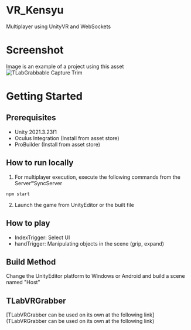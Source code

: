 # VR_Kensyu
Multiplayer using UnityVR and WebSockets

# Screenshot
Image is an example of a project using this asset  
![TLabGrabbable Capture Trim](https://user-images.githubusercontent.com/121733943/235363804-01b50f49-674e-40d4-a11e-39ed3ced5600.gif)

# Getting Started
## Prerequisites
- Unity 2021.3.23f1  
- Oculus Integration (Install from asset store)  
- ProBuilder (Install from asset store)  
## How to run locally
1. For multiplayer execution, execute the following commands from the Server℠SyncServer
```
npm start
```
2. Launch the game from UnityEditor or the built file
## How to play
- IndexTrigger: Select UI
- handTrigger: Manipulating objects in the scene (grip, expand)

## Build Method
Change the UnityEditor platform to Windows or Android and build a scene named "Host"

## TLabVRGrabber
[TLabVRGrabber can be used on its own at the following link](TLabVRGrabber can be used on its own at the following link)
